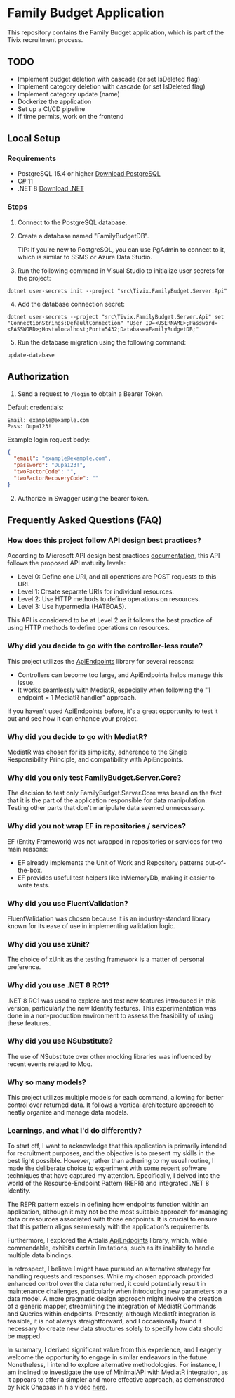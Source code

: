 # Family Budget Application

This repository contains the Family Budget application, which is part of the Tivix recruitment process.

## TODO

- Implement budget deletion with cascade (or set IsDeleted flag)
- Implement category deletion with cascade (or set IsDeleted flag)
- Implement category update (name)
- Dockerize the application
- Set up a CI/CD pipeline
- If time permits, work on the frontend

## Local Setup

### Requirements

- PostgreSQL 15.4 or higher [Download PostgreSQL](https://www.postgresql.org/download/)
- C# 11
- .NET 8 [Download .NET](https://dotnet.microsoft.com/en-us/download/dotnet/8.0)

### Steps

1. Connect to the PostgreSQL database.

2. Create a database named "FamilyBudgetDB".

   TIP: If you're new to PostgreSQL, you can use PgAdmin to connect to it, which is similar to SSMS or Azure Data Studio.

3. Run the following command in Visual Studio to initialize user secrets for the project:

`dotnet user-secrets init --project "src\Tivix.FamilyBudget.Server.Api"`

4. Add the database connection secret:

`dotnet user-secrets --project "src\Tivix.FamilyBudget.Server.Api" set "ConnectionStrings:DefaultConnection" "User ID=<USERNAME>;Password=<PASSWORD>;Host=localhost;Port=5432;Database=FamilyBudgetDB;"`

5. Run the database migration using the following command:

`update-database`

## Authorization

1. Send a request to `/login` to obtain a Bearer Token.

Default credentials:

```
Email: example@example.com
Pass: Dupa123!
```

Example login request body:

```json
{
  "email": "example@example.com",
  "password": "Dupa123!",
  "twoFactorCode": "",
  "twoFactorRecoveryCode": ""
}
```

2. Authorize in Swagger using the bearer token.

## Frequently Asked Questions (FAQ)

### How does this project follow API design best practices?

According to Microsoft API design best practices [documentation](https://learn.microsoft.com/en-us/azure/architecture/best-practices/api-design), this API follows the proposed API maturity levels:

- Level 0: Define one URI, and all operations are POST requests to this URI.
- Level 1: Create separate URIs for individual resources.
- Level 2: Use HTTP methods to define operations on resources.
- Level 3: Use hypermedia (HATEOAS).

This API is considered to be at Level 2 as it follows the best practice of using HTTP methods to define operations on resources.

### Why did you decide to go with the controller-less route?

This project utilizes the [ApiEndpoints](https://github.com/ardalis/ApiEndpoints) library for several reasons:

- Controllers can become too large, and ApiEndpoints helps manage this issue.
- It works seamlessly with MediatR, especially when following the "1 endpoint = 1 MediatR handler" approach.

If you haven't used ApiEndpoints before, it's a great opportunity to test it out and see how it can enhance your project.

### Why did you decide to go with MediatR?

MediatR was chosen for its simplicity, adherence to the Single Responsibility Principle, and compatibility with ApiEndpoints.

### Why did you only test FamilyBudget.Server.Core?

The decision to test only FamilyBudget.Server.Core was based on the fact that it is the part of the application responsible for data manipulation. Testing other parts that don't manipulate data seemed unnecessary.

### Why did you not wrap EF in repositories / services?

EF (Entity Framework) was not wrapped in repositories or services for two main reasons:

- EF already implements the Unit of Work and Repository patterns out-of-the-box.
- EF provides useful test helpers like InMemoryDb, making it easier to write tests.

### Why did you use FluentValidation?

FluentValidation was chosen because it is an industry-standard library known for its ease of use in implementing validation logic.

### Why did you use xUnit?

The choice of xUnit as the testing framework is a matter of personal preference.

### Why did you use .NET 8 RC1?

.NET 8 RC1 was used to explore and test new features introduced in this version, particularly the new Identity features. This experimentation was done in a non-production environment to assess the feasibility of using these features.

### Why did you use NSubstitute?

The use of NSubstitute over other mocking libraries was influenced by recent events related to Moq.

### Why so many models?

This project utilizes multiple models for each command, allowing for better control over returned data. It follows a vertical architecture approach to neatly organize and manage data models.

### Learnings, and what I'd do differently?

To start off, I want to acknowledge that this application is primarily intended for recruitment purposes, and the objective is to present my skills in the best light possible. However, rather than adhering to my usual routine, I made the deliberate choice to experiment with some recent software techniques that have captured my attention. Specifically, I delved into the world of the Resource-Endpoint Pattern (REPR) and integrated .NET 8 Identity.

The REPR pattern excels in defining how endpoints function within an application, although it may not be the most suitable approach for managing data or resources associated with those endpoints. It is crucial to ensure that this pattern aligns seamlessly with the application's requirements.

Furthermore, I explored the Ardalis [ApiEndpoints](https://github.com/ardalis/ApiEndpoints) library, which, while commendable, exhibits certain limitations, such as its inability to handle multiple data bindings.

In retrospect, I believe I might have pursued an alternative strategy for handling requests and responses. While my chosen approach provided enhanced control over the data returned, it could potentially result in maintenance challenges, particularly when introducing new parameters to a data model. A more pragmatic design approach might involve the creation of a generic mapper, streamlining the integration of MediatR Commands and Queries within endpoints. Presently, although MediatR integration is feasible, it is not always straightforward, and I occasionally found it necessary to create new data structures solely to specify how data should be mapped.

In summary, I derived significant value from this experience, and I eagerly welcome the opportunity to engage in similar endeavors in the future. Nonetheless, I intend to explore alternative methodologies. For instance, I am inclined to investigate the use of MinimalAPI with MediatR integration, as it appears to offer a simpler and more effective approach, as demonstrated by Nick Chapsas in his video [here](https://youtu.be/euUg_IHo7-s?si=7yKLr1n5KpS7FeU3).
